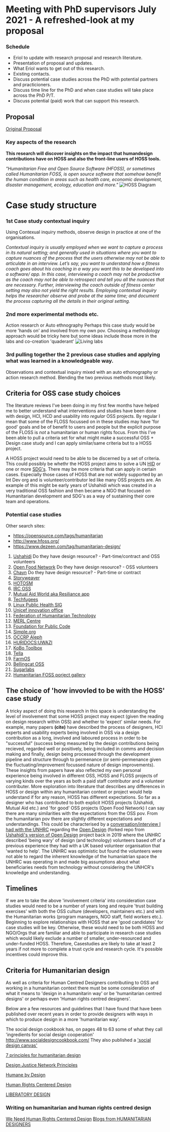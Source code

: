 # Meeting with PhD supervisors July 2021 - A refreshed-look at my proposal

### Schedule
  - Eriol to update with research proposal and research literature. 
  - Presentation of proposal and updates.
  - What Eriol wants to get out of this research.
  - Existing contacts.
  - Discuss potential case studies across the PhD with potential partners and practicioners.
  - Discuss time line for the PhD and when case studies will take place across the PhD P/T.
  - Discuss potential (paid) work that can support this research.


## Proposal
[Original Proposal](https://github.com/Erioldoesdesign/Design_HOSS_PhD/blob/main/PhD-proposal-2020.md)

### Key aspects of the research

**This research will discover insights on the impact that humandesign contributions have on HOSS and also the front-line users of HOSS tools.**

_"Humanitarian Free and Open Source Software (HFOSS), or sometimes called Humanitarian FOSS, is open source software that somehow benefit the human condition in areas such as health care, economic development, disaster management, ecology, education and more."_
![HOSS Diagram](https://github.com/Erioldoesdesign/Design_HOSS_PhD/blob/main/images/HFOSS-Venn.png)



# Case study structure
 
### 1st Case study contextual inquiry
Using Contexual inquiry methods, observe design in practice at one of the organisations.

_Contextual inquiry is usually employed when we want to capture a process in its natural setting; and generally used in situations where you want to capture nuances of the process that the users otherwise may not be able to articulate in an interview. Let’s say, you want to understand how a fitness coach goes about his coaching in a way you want this to be developed into a software/ app. In this case, interviewing a coach may not be productive as the coach may not be able to retrospect and tell you all the nuances that are necessary. Further, interviewing the coach outside of fitness center setting may also not yield the right results. Employing contextual inquiry helps the researcher observe and probe at the same time; and document the process capturing all the details in their original setting._


### 2nd more experimental methods etc.
Action research or Auto ethnography
Perhaps this case study would be more 'hands on' and involved from my own pov. Choosing a methodology approach would be tricky here but some ideas include those more in the labs and co-creation 'quaderant'
![Living labs](https://github.com/Erioldoesdesign/Design_HOSS_PhD/blob/main/images/Living%20labs.001.jpeg)


### 3rd pulling together the 2 previous case studies and applying what was learned in a knowledgeable way.
Observations and contextual inquiry mixed with an auto ethonography or action research method.
Blending the two previous methods most likely.


## Criteria for OSS case study choices

The literature reviews I've been doing in my first few months have helped me to better understand what interventions and studies have been done with design, HCI, HCD and usability into *regular* OSS projects. By regular I mean that some of the FLOSS focussed on in these studies may have 'for good' goals and be of benefit to users and people but the explicit purpose of the FLOSS is *not* a humanitarian or human rights focus. From this I've been able to pull a criteria set for what might make a successful OSS + Design case study and I can apply similar/same criteria but to a HOSS project. 

A HOSS project would need to be able to be discerned by a set of criteria. This could possibly be whethr the HOSS project aims to solve a UN [HID](http://hdr.undp.org/en/content/human-development-index-hdi) or one or more [SDG's](https://sdgs.un.org/goals). There may be more criteria that can apply in certain cases. Especially those cases of HOSS that are not widely supported by an Int Dev org and is volunteer/contributor led like many OSS projects are. An example of this might be early years of Ushahidi which was created in a very traditional OSS fashion and then became a NGO that focused on Humanitarian development and SDG's as a way of sustaining their core team and operations.  


### Potential case studies

Other search sites: 
- https://opensource.com/tags/humanitarian
- http://www.hfoss.org/
- https://www.dezeen.com/tag/humanitarian-design/

1. [Ushahidi](https://www.ushahidi.com/) Do they have design resource? - Part-time/contract and OSS volunteers
2. [Open Food Network](https://openfoodnetwork.org/) Do they have design resource? - OSS volunteers
3. [Chayn](https://chayn.co/) Do they have design resource? - Part-time or contract
4. [Storyweaver](https://storyweaver.org.in/)
5. [HOTOSM](https://www.hotosm.org/)
6. [IRC OSS](https://www.ifrc.org/en/google-custom-search/?q=open%20source)
7. [Mutual Aid World aka Resiliance app](https://mutualaid.world/)
8. [Techfugees](https://techfugees.com/)
9. [Linux Public Health SIG](https://www.lfph.io/)
10. [Unicef innovation office](https://github.com/unicef)
11. [Federation of Humanitarian Technology](https://www.federationof.tech/humanitarian-software)
12. [MERL Centre](https://socialimpact.github.com/insights/collaboration-power-merl-center/)
13. [Foundation for Public Code](https://publiccode.net/)
14. [Simple.org](https://www.simple.org/)
15. [OCCRP Aleph](https://aleph.occrp.org/)
16. [HURIDOCS:UWAZI](https://huridocs.org/technology/uwazi/)
17. [KoBo Toolbox](https://www.kobotoolbox.org/)
18. [Tella](https://tella-app.org/)
19. [FarmOS](https://github.com/farmOS)
20. [Bellingcat OSS](https://github.com/bellingcat/)
21. [Sugarlabs](https://www.sugarlabs.org/)
22. [Humanitarian FOSS porject gallery](http://www.hfoss.org/index.php/project_gallery)


## The choice of 'how invovled to be with the HOSS' case study
A tricky aspect of doing this research in this space is understanding the level of involvement that some HOSS project may expect (given the reading on design research within OSS) and whether to 'expect' similar needs. 
For example, many papers **(cite)** have described the process of designers, HCI experts and usability experts being involved in OSS via a design contribution as a long, involved and laboured process in order to be "successful" (success being measured by the design contributions being recieved, regarded well or positively, being included in comms and decision making and finally, design being processed through the development pipeline and structure through to permenance (or semi-permenance given the fluctuating/improvement focussed nature of design improvements). These insights from papers have also reflected my own personal experience being involved in different OSS, HOSS and FLOSS projects of varying kinds over the years as both a paid staff contributor and a volunteer contributer. 
More exploration into literature that describes any differences in HOSS or design within any humanitarian context or project would help understand if for any reason, HOSS has different expectations. So far as a designer who has contributed to both explicit HOSS projects (Ushahidi, Mutual Aid etc.) and 'for good' OSS projects (Open Food Network) I can say there are many similarities with the expectations from the OSS pov. From the humanitarian pov there are slightly different expectations and understandings. This could be characterised by a [conversation/interview I had with the UNHRC](https://github.com/ushahidi/opendesign/issues/95) regarding the [Open Design](https://github.com/Erioldoesdesign/opendesign) (forked repo from [Ushahidi's version of Open Design](https://github.com/ushahidi/opendesign) project back in 2019 where the UNHRC described 'being wary' of design (and technology) volunteers based off of a previous experience they had with a UK based volunteer organisation that 'wanted to help'. The UNHRC was optimistic but found the volunteers were not able to regard the inherent knowledge of the humaniatrian space the UNHRC was operating in and made big assumptions about what beneficiaries needs from technology without considering the UNHCR's knowledge and understanding.


## Timelines
If we are to take the above 'involvement criteria' into consideration case studies would need to be a number of years long and require 'trust building exercises' with both the OSS culture (developers, maintainers etc.) and with the Humanitarian works (program managers, NGO staff, field workers etc.).
Beginning to explore relationships with HOSS that are 'good candidates' for case studies will be key. Otherwise, these would need to be both HOSS and NGO/Orgs that are familiar and able to participate in research case studies which would likely exclude a number of smaller, under-resourced and under-funded HOSS.
Therefore, Casestudies are likely to take at least 2 years if not more to complete a trust cycle and research cycle.
It's possible incentives could improve this.


## Criteria for Humanitarian design
As well as criteria for Human Centred Designers contributiing to OSS and working in a humanitarian context there must be some consideration of what it means to 'design in a humanitarin way' or be 'humanitarian centred designs' or perhaps even 'Human rights centred designers'.

Below are a few resources and guidelines that I have found that have been published over recent years in order to provide designers with ways in which to produce design in a more 'humanitarian way'.

The social design cookbook has, on pages 48 to 63 some of what they call 'ingredients for social design cooperation' http://www.socialdesigncookbook.com/
They also published a ['social design canvas'](https://socialdesigncookbook.gumroad.com/l/howtousesocialdesigncanvas)

[7 principles for humanitarian design](https://medium.com/@nadav/humanitarian-design-f1ee4f2c889)

[Design Justice Network Principles](https://designjustice.org/read-the-principles)

[Humane by Design](https://humanebydesign.com/)

[Human Rights Centered Design](https://hrcd.pubpub.org/)

[LIBERATORY DESIGN](https://www.liberatorydesign.com/)

### Writing on humanitarian and human rights centred design

[We Need Human Rights Centered Design](https://xd.adobe.com/ideas/perspectives/social-impact/human-rights-centered-design/)
[Blogs from HUMANITARIAN DESIGNERS](https://www.humanitariandesigners.org/blog/)





